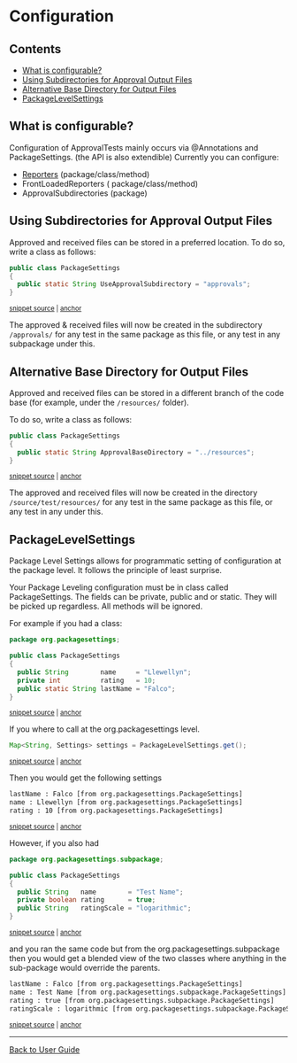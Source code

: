 <!--
GENERATED FILE - DO NOT EDIT
This file was generated by [MarkdownSnippets](https://github.com/SimonCropp/MarkdownSnippets).
Source File: /approvaltests/docs/mdsource/Configuration.source.md
To change this file edit the source file and then run MarkdownSnippets.
-->

<a id="top"></a>

# Configuration

<!-- toc -->
## Contents

  * [What is configurable?](#what-is-configurable)
  * [Using Subdirectories for Approval Output Files](#using-subdirectories-for-approval-output-files)
  * [Alternative Base Directory for Output Files](#alternative-base-directory-for-output-files)
  * [PackageLevelSettings](#packagelevelsettings)<!-- endtoc -->

## What is configurable?
Configuration of ApprovalTests mainly occurs via @Annotations and PackageSettings. 
(the API is also extendible) 
Currently you can configure:

 * [Reporters](Reporters.md#class-and-method-level) (package/class/method)
 * FrontLoadedReporters ( package/class/method)
 * ApprovalSubdirectories (package)

## Using Subdirectories for Approval Output Files

Approved and received files can be stored in a preferred location. To do so, write a class as follows: 
<!-- snippet: package_settings_approval_subdirectory -->
<a id='snippet-package_settings_approval_subdirectory'/></a>
```java
public class PackageSettings
{
  public static String UseApprovalSubdirectory = "approvals";
}
```
<sup><a href='/approvaltests/src/test/java/org/approvaltests/packagesettings/subdirectory/PackageSettings.java#L3-L8' title='File snippet `package_settings_approval_subdirectory` was extracted from'>snippet source</a> | <a href='#snippet-package_settings_approval_subdirectory' title='Navigate to start of snippet `package_settings_approval_subdirectory`'>anchor</a></sup>
<!-- endsnippet -->

The approved & received files will now be created in the subdirectory `/approvals/` for any test in the same package as this file, or any test in any subpackage under this.  

## Alternative Base Directory for Output Files  

Approved and received files can be stored in a different branch of the code base (for example, under the `/resources/` folder).

To do so, write a class as follows:    

<!-- snippet: package_settings_approval_base_directory -->
<a id='snippet-package_settings_approval_base_directory'/></a>
```java
public class PackageSettings
{
  public static String ApprovalBaseDirectory = "../resources";
}
```
<sup><a href='/approvaltests/src/test/java/org/approvaltests/packagesettings/basedirectory/PackageSettings.java#L3-L8' title='File snippet `package_settings_approval_base_directory` was extracted from'>snippet source</a> | <a href='#snippet-package_settings_approval_base_directory' title='Navigate to start of snippet `package_settings_approval_base_directory`'>anchor</a></sup>
<!-- endsnippet -->

The approved and received files will now be created in the directory `/source/test/resources/` for any test in the same package as this file, or any test in any under this.  

## PackageLevelSettings  

Package Level Settings allows for programmatic setting of configuration at the package level. It follows the principle of least surprise.   

Your Package Leveling configuration must be in class called PackageSettings. The fields can be private, public and or static. They will be picked up regardless. All methods will be ignored.

For example if you had a class:

<!-- snippet: /approvaltests/src/test/java/org/packagesettings/PackageSettings.java -->
<a id='snippet-/approvaltests/src/test/java/org/packagesettings/PackageSettings.java'/></a>
```java
package org.packagesettings;

public class PackageSettings
{
  public String        name     = "Llewellyn";
  private int          rating   = 10;
  public static String lastName = "Falco";
}
```
<sup><a href='/approvaltests/src/test/java/org/packagesettings/PackageSettings.java#L1-L8' title='File snippet `/approvaltests/src/test/java/org/packagesettings/PackageSettings.java` was extracted from'>snippet source</a> | <a href='#snippet-/approvaltests/src/test/java/org/packagesettings/PackageSettings.java' title='Navigate to start of snippet `/approvaltests/src/test/java/org/packagesettings/PackageSettings.java`'>anchor</a></sup>
<!-- endsnippet -->

If you where to call at the org.packagesettings level.

<!-- snippet: package_level_settings_get -->
<a id='snippet-package_level_settings_get'/></a>
```java
Map<String, Settings> settings = PackageLevelSettings.get();
```
<sup><a href='/approvaltests/src/test/java/org/packagesettings/PackageSettingsTest.java#L13-L15' title='File snippet `package_level_settings_get` was extracted from'>snippet source</a> | <a href='#snippet-package_level_settings_get' title='Navigate to start of snippet `package_level_settings_get`'>anchor</a></sup>
<!-- endsnippet -->

Then you would get the following settings

<!-- snippet: /approvaltests/src/test/java/org/packagesettings/PackageSettingsTest.testRetriveValue.approved.txt -->
<a id='snippet-/approvaltests/src/test/java/org/packagesettings/PackageSettingsTest.testRetriveValue.approved.txt'/></a>
```txt
lastName : Falco [from org.packagesettings.PackageSettings] 
name : Llewellyn [from org.packagesettings.PackageSettings] 
rating : 10 [from org.packagesettings.PackageSettings] 
```
<sup><a href='/approvaltests/src/test/java/org/packagesettings/PackageSettingsTest.testRetriveValue.approved.txt#L1-L3' title='File snippet `/approvaltests/src/test/java/org/packagesettings/PackageSettingsTest.testRetriveValue.approved.txt` was extracted from'>snippet source</a> | <a href='#snippet-/approvaltests/src/test/java/org/packagesettings/PackageSettingsTest.testRetriveValue.approved.txt' title='Navigate to start of snippet `/approvaltests/src/test/java/org/packagesettings/PackageSettingsTest.testRetriveValue.approved.txt`'>anchor</a></sup>
<!-- endsnippet -->

However, if you also had

<!-- snippet: /approvaltests/src/test/java/org/packagesettings/subpackage/PackageSettings.java -->
<a id='snippet-/approvaltests/src/test/java/org/packagesettings/subpackage/PackageSettings.java'/></a>
```java
package org.packagesettings.subpackage;

public class PackageSettings
{
  public String   name        = "Test Name";
  private boolean rating      = true;
  public String   ratingScale = "logarithmic";
}
```
<sup><a href='/approvaltests/src/test/java/org/packagesettings/subpackage/PackageSettings.java#L1-L8' title='File snippet `/approvaltests/src/test/java/org/packagesettings/subpackage/PackageSettings.java` was extracted from'>snippet source</a> | <a href='#snippet-/approvaltests/src/test/java/org/packagesettings/subpackage/PackageSettings.java' title='Navigate to start of snippet `/approvaltests/src/test/java/org/packagesettings/subpackage/PackageSettings.java`'>anchor</a></sup>
<!-- endsnippet -->

and you ran the same code but from the org.packagesettings.subpackage  
then you would get a blended view of the two classes where anything in the sub-package would override the parents.

<!-- snippet: /approvaltests/src/test/java/org/packagesettings/subpackage/PackageSettingsTest.testRetriveValueWithOverRide.approved.txt -->
<a id='snippet-/approvaltests/src/test/java/org/packagesettings/subpackage/PackageSettingsTest.testRetriveValueWithOverRide.approved.txt'/></a>
```txt
lastName : Falco [from org.packagesettings.PackageSettings] 
name : Test Name [from org.packagesettings.subpackage.PackageSettings] 
rating : true [from org.packagesettings.subpackage.PackageSettings] 
ratingScale : logarithmic [from org.packagesettings.subpackage.PackageSettings] 
```
<sup><a href='/approvaltests/src/test/java/org/packagesettings/subpackage/PackageSettingsTest.testRetriveValueWithOverRide.approved.txt#L1-L4' title='File snippet `/approvaltests/src/test/java/org/packagesettings/subpackage/PackageSettingsTest.testRetriveValueWithOverRide.approved.txt` was extracted from'>snippet source</a> | <a href='#snippet-/approvaltests/src/test/java/org/packagesettings/subpackage/PackageSettingsTest.testRetriveValueWithOverRide.approved.txt' title='Navigate to start of snippet `/approvaltests/src/test/java/org/packagesettings/subpackage/PackageSettingsTest.testRetriveValueWithOverRide.approved.txt`'>anchor</a></sup>
<!-- endsnippet -->

---

[Back to User Guide](README.md#top)
